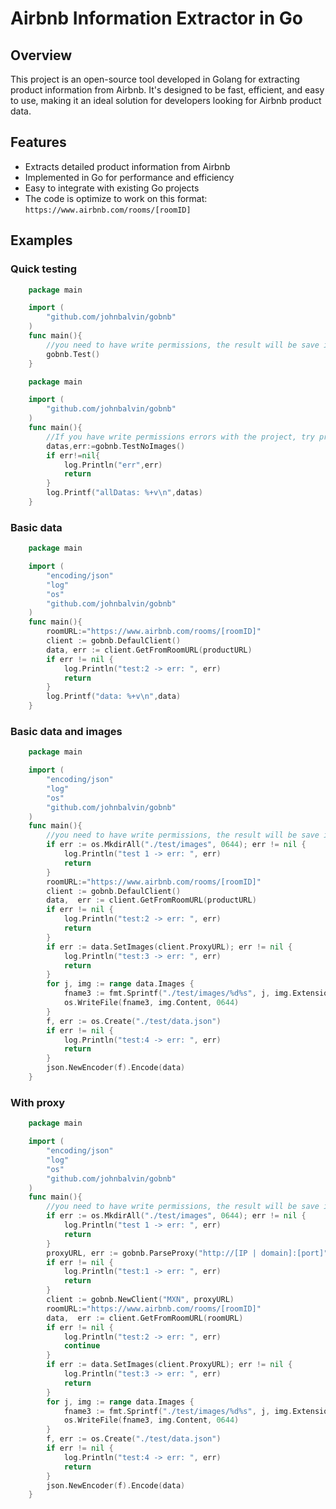 # Airbnb Information Extractor in Go

## Overview
This project is an open-source tool developed in Golang for extracting product information from Airbnb. It's designed to be fast, efficient, and easy to use, making it an ideal solution for developers looking for Airbnb product data.

## Features
- Extracts detailed product information from Airbnb
- Implemented in Go for performance and efficiency
- Easy to integrate with existing Go projects
- The code is optimize to work on this format: ```https://www.airbnb.com/rooms/[roomID]```

## Examples

### Quick testing

```Go
    package main

    import (
        "github.com/johnbalvin/gobnb"
    )
    func main(){
        //you need to have write permissions, the result will be save inside folder "test"
        gobnb.Test()
    }
```

```Go
    package main

    import (
        "github.com/johnbalvin/gobnb"
    )
    func main(){
        //If you have write permissions errors with the project, try printing the data at least
        datas,err:=gobnb.TestNoImages()
        if err!=nil{
            log.Println("err",err)
            return
        }
        log.Printf("allDatas: %+v\n",datas)
    }
```


### Basic data

```Go
    package main

    import (
        "encoding/json"
        "log"
        "os"
        "github.com/johnbalvin/gobnb"
    )
    func main(){
        roomURL:="https://www.airbnb.com/rooms/[roomID]"
        client := gobnb.DefaulClient()
        data, err := client.GetFromRoomURL(productURL)
        if err != nil {
            log.Println("test:2 -> err: ", err)
            return
        }
        log.Printf("data: %+v\n",data)
    }
```

### Basic data and images
```Go
    package main

    import (
        "encoding/json"
        "log"
        "os"
        "github.com/johnbalvin/gobnb"
    )
    func main(){
        //you need to have write permissions, the result will be save inside folder "test"
        if err := os.MkdirAll("./test/images", 0644); err != nil {
            log.Println("test 1 -> err: ", err)
            return
        }
        roomURL:="https://www.airbnb.com/rooms/[roomID]"
        client := gobnb.DefaulClient()
        data,  err := client.GetFromRoomURL(productURL)
        if err != nil {
            log.Println("test:2 -> err: ", err)
            return
        }
        if err := data.SetImages(client.ProxyURL); err != nil {
            log.Println("test:3 -> err: ", err)
            return
        }
		for j, img := range data.Images {
			fname3 := fmt.Sprintf("./test/images/%d%s", j, img.Extension)
			os.WriteFile(fname3, img.Content, 0644)
		}
        f, err := os.Create("./test/data.json")
        if err != nil {
            log.Println("test:4 -> err: ", err)
            return
        }
        json.NewEncoder(f).Encode(data)
    }
```

### With proxy

```Go
    package main

    import (
        "encoding/json"
        "log"
        "os"
        "github.com/johnbalvin/gobnb"
    )
    func main(){
        //you need to have write permissions, the result will be save inside folder "test"
        if err := os.MkdirAll("./test/images", 0644); err != nil {
            log.Println("test 1 -> err: ", err)
            return
        }
        proxyURL, err := gobnb.ParseProxy("http://[IP | domain]:[port]", "username", "password")
        if err != nil {
            log.Println("test:1 -> err: ", err)
            return
        }
        client := gobnb.NewClient("MXN", proxyURL)
        roomURL:="https://www.airbnb.com/rooms/[roomID]"
        data,  err := client.GetFromRoomURL(roomURL)
        if err != nil {
            log.Println("test:2 -> err: ", err)
            continue
        }
        if err := data.SetImages(client.ProxyURL); err != nil {
            log.Println("test:3 -> err: ", err)
            return
        }
		for j, img := range data.Images {
			fname3 := fmt.Sprintf("./test/images/%d%s", j, img.Extension)
			os.WriteFile(fname3, img.Content, 0644)
		}
        f, err := os.Create("./test/data.json")
        if err != nil {
            log.Println("test:4 -> err: ", err)
            return
        }
        json.NewEncoder(f).Encode(data)
    }
```